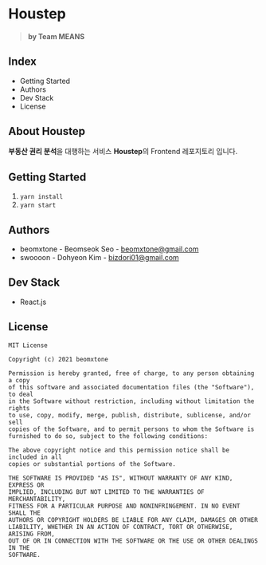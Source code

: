 # Houstep
> #### by Team MEANS


## Index

- Getting Started
- Authors
- Dev Stack
- License


## About Houstep

**부동산 권리 분석**을 대행하는 서비스 **Houstep**의 Frontend 레포지토리 입니다.


## Getting Started

1. `yarn install`
2. `yarn start`


## Authors

- beomxtone - Beomseok Seo - [beomxtone@gmail.com](beomxtone@gmail.com)
- swoooon - Dohyeon Kim - [bizdori01@gmail.com](bizdori01@gmail.com)


## Dev Stack

- React.js


## License

```
MIT License

Copyright (c) 2021 beomxtone

Permission is hereby granted, free of charge, to any person obtaining a copy
of this software and associated documentation files (the "Software"), to deal
in the Software without restriction, including without limitation the rights
to use, copy, modify, merge, publish, distribute, sublicense, and/or sell
copies of the Software, and to permit persons to whom the Software is
furnished to do so, subject to the following conditions:

The above copyright notice and this permission notice shall be included in all
copies or substantial portions of the Software.

THE SOFTWARE IS PROVIDED "AS IS", WITHOUT WARRANTY OF ANY KIND, EXPRESS OR
IMPLIED, INCLUDING BUT NOT LIMITED TO THE WARRANTIES OF MERCHANTABILITY,
FITNESS FOR A PARTICULAR PURPOSE AND NONINFRINGEMENT. IN NO EVENT SHALL THE
AUTHORS OR COPYRIGHT HOLDERS BE LIABLE FOR ANY CLAIM, DAMAGES OR OTHER
LIABILITY, WHETHER IN AN ACTION OF CONTRACT, TORT OR OTHERWISE, ARISING FROM,
OUT OF OR IN CONNECTION WITH THE SOFTWARE OR THE USE OR OTHER DEALINGS IN THE
SOFTWARE.
```